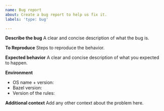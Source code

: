 ```yaml
---
name: Bug report
about: Create a bug report to help us fix it.
labels: 'type: bug'

---
```


<!-- NOTE: If you are trying to use GHC 8.10,
     there is a known linking issue.
     Please see https://github.com/tweag/rules_haskell/issues/1418
    -->

**Describe the bug**
A clear and concise description of what the bug is.

**To Reproduce**
Steps to reproduce the behavior.

**Expected behavior**
A clear and concise description of what you expected to happen.

**Environment**
 - OS name + version:
 - Bazel version:
 - Version of the rules:

**Additional context**
Add any other context about the problem here.
